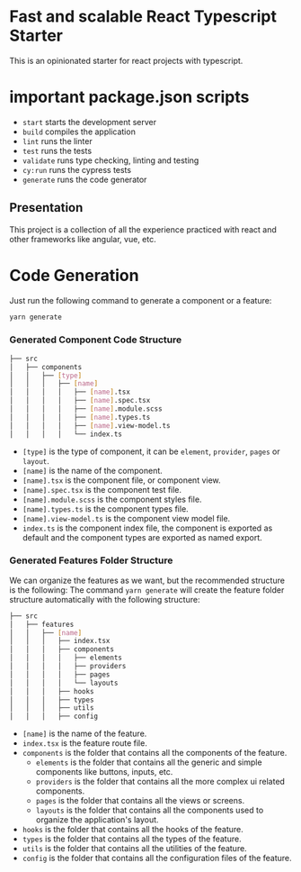 # Fast and scalable React Typescript Starter
This is an opinionated starter for react projects with typescript.

# important package.json scripts
- `start` starts the development server
- `build` compiles the application
- `lint` runs the linter
- `test` runs the tests
- `validate` runs type checking, linting and testing
- `cy:run` runs the cypress tests
- `generate` runs the code generator

## Presentation
This project is a collection of all the experience practiced with react and other frameworks like angular, vue, etc.

# Code Generation
Just run the following command to generate a component or a feature:
```bash
yarn generate
```
### Generated Component Code Structure

```bash
├── src
│   ├── components
│   │   ├── [type]
│   │   │   ├── [name]
│   │   │   │   ├── [name].tsx
│   │   │   │   ├── [name].spec.tsx
│   │   │   │   ├── [name].module.scss
│   │   │   │   ├── [name].types.ts
│   │   │   │   ├── [name].view-model.ts
│   │   │   │   └── index.ts
```
- `[type]` is the type of component, it can be `element`, `provider`, `pages` or `layout`.
- `[name]` is the name of the component.
- `[name].tsx` is the component file, or component view.
- `[name].spec.tsx` is the component test file.
- `[name].module.scss` is the component styles file.
- `[name].types.ts` is the component types file.
- `[name].view-model.ts` is the component view model file.
- `index.ts` is the component index file, the component is exported as default and the component types are exported as named export.


### Generated Features Folder Structure
We can organize the features as we want, but the recommended structure is the following:
The command `yarn generate` will create the feature folder structure automatically with the following structure:

```bash
├── src
│   ├── features
│   │   ├── [name]
│   │   │   ├── index.tsx
│   │   │   ├── components
│   │   │   │   ├── elements
│   │   │   │   ├── providers
│   │   │   │   ├── pages
│   │   │   │   └── layouts
│   │   │   ├── hooks
│   │   │   ├── types
│   │   │   ├── utils
│   │   │   ├── config
```
- `[name]` is the name of the feature.
- `index.tsx` is the feature route file.
- `components` is the folder that contains all the components of the feature.
  - `elements` is the folder that contains all the generic and simple components like buttons, inputs, etc.
  - `providers` is the folder that contains all the more complex ui related components.
  - `pages` is the folder that contains all the views or screens.
  - `layouts` is the folder that contains all the components used to organize the application's layout.
- `hooks` is the folder that contains all the hooks of the feature.
- `types` is the folder that contains all the types of the feature.
- `utils` is the folder that contains all the utilities of the feature.
- `config` is the folder that contains all the configuration files of the feature.
